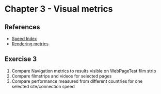 # Chapter 3 - Visual metrics
## References
* [Speed Index](https://sites.google.com/a/webpagetest.org/docs/using-webpagetest/metrics/speed-index)
* [Rendering metrics](https://speedcurve.com/blog/rendering-metrics/)
## Exercise 3 
1. Compare Navigation metrics to results visible on WebPageTest film strip
2. Compare filmstrips and videos for selected pages
3. Compare performance measured from different countries for one selected site/connection speed
